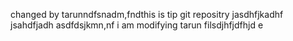 changed by tarunndfsnadm,fndthis is tip git repositry
jasdhfjkadhf
jsahdfjadh
asdfdsjkmn,nf
i am modifying tarun filsdjhfjdfhjd
e
